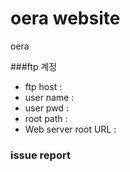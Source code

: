 # oera website
oera

###ftp 계정
- ftp host : 
- user name : 
- user pwd : 
- root path : 
- Web server root URL : 

### issue report
